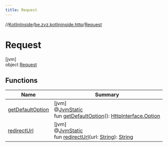 ```yaml
---
title: Request
---
```

//[KotlinInside](../../../index.html)/[be.zvz.kotlininside.http](../index.html)/[Request](index.html)



# Request



[jvm]\
object [Request](index.html)



## Functions


| Name | Summary |
|---|---|
| [getDefaultOption](get-default-option.html) | [jvm]<br>@[JvmStatic](https://kotlinlang.org/api/latest/jvm/stdlib/kotlin.jvm/-jvm-static/index.html)<br>fun [getDefaultOption](get-default-option.html)(): [HttpInterface.Option](../-http-interface/-option/index.html) |
| [redirectUrl](redirect-url.html) | [jvm]<br>@[JvmStatic](https://kotlinlang.org/api/latest/jvm/stdlib/kotlin.jvm/-jvm-static/index.html)<br>fun [redirectUrl](redirect-url.html)(url: [String](https://kotlinlang.org/api/latest/jvm/stdlib/kotlin/-string/index.html)): [String](https://kotlinlang.org/api/latest/jvm/stdlib/kotlin/-string/index.html) |

